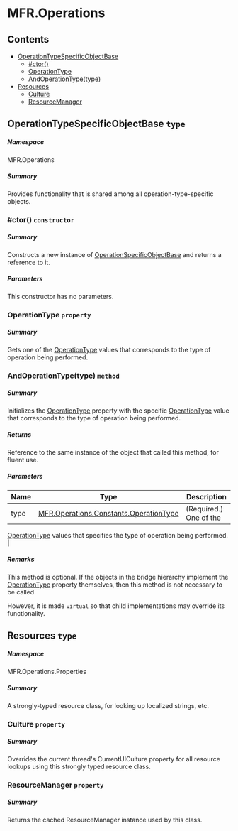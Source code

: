 <a name='assembly'></a>
# MFR.Operations

## Contents

- [OperationTypeSpecificObjectBase](#T-MFR-Operations-OperationTypeSpecificObjectBase 'MFR.Operations.OperationTypeSpecificObjectBase')
  - [#ctor()](#M-MFR-Operations-OperationTypeSpecificObjectBase-#ctor 'MFR.Operations.OperationTypeSpecificObjectBase.#ctor')
  - [OperationType](#P-MFR-Operations-OperationTypeSpecificObjectBase-OperationType 'MFR.Operations.OperationTypeSpecificObjectBase.OperationType')
  - [AndOperationType(type)](#M-MFR-Operations-OperationTypeSpecificObjectBase-AndOperationType-MFR-Operations-Constants-OperationType- 'MFR.Operations.OperationTypeSpecificObjectBase.AndOperationType(MFR.Operations.Constants.OperationType)')
- [Resources](#T-MFR-Operations-Properties-Resources 'MFR.Operations.Properties.Resources')
  - [Culture](#P-MFR-Operations-Properties-Resources-Culture 'MFR.Operations.Properties.Resources.Culture')
  - [ResourceManager](#P-MFR-Operations-Properties-Resources-ResourceManager 'MFR.Operations.Properties.Resources.ResourceManager')

<a name='T-MFR-Operations-OperationTypeSpecificObjectBase'></a>
## OperationTypeSpecificObjectBase `type`

##### Namespace

MFR.Operations

##### Summary

Provides functionality that is shared among all operation-type-specific
objects.

<a name='M-MFR-Operations-OperationTypeSpecificObjectBase-#ctor'></a>
### #ctor() `constructor`

##### Summary

Constructs a new instance of [OperationSpecificObjectBase](#T-MFR-OperationSpecificObjectBase 'MFR.OperationSpecificObjectBase') and returns a reference to it.

##### Parameters

This constructor has no parameters.

<a name='P-MFR-Operations-OperationTypeSpecificObjectBase-OperationType'></a>
### OperationType `property`

##### Summary

Gets one of the
[OperationType](#T-MFR-Operations-Constants-OperationType 'MFR.Operations.Constants.OperationType')
values that
corresponds to the type of operation being performed.

<a name='M-MFR-Operations-OperationTypeSpecificObjectBase-AndOperationType-MFR-Operations-Constants-OperationType-'></a>
### AndOperationType(type) `method`

##### Summary

Initializes the
[OperationType](#P-MFR-IOperationSpecificObject-OperationType 'MFR.IOperationSpecificObject.OperationType')
property with the specific
[OperationType](#T-MFR-Operations-Constants-OperationType 'MFR.Operations.Constants.OperationType')
value that
corresponds to the type of operation being performed.

##### Returns

Reference to the same instance of the object that called this
method, for fluent use.

##### Parameters

| Name | Type | Description |
| ---- | ---- | ----------- |
| type | [MFR.Operations.Constants.OperationType](#T-MFR-Operations-Constants-OperationType 'MFR.Operations.Constants.OperationType') | (Required.) One of the
[OperationType](#T-MFR-Operations-Constants-OperationType 'MFR.Operations.Constants.OperationType')
values that
specifies the type of operation being performed. |

##### Remarks

This method is optional. If the objects in the bridge hierarchy
implement the
[OperationType](#P-MFR-IOperationSpecificObject-OperationType 'MFR.IOperationSpecificObject.OperationType')
property themselves, then this method is not necessary to be called.



However, it is made `virtual` so that child implementations may
override its functionality.

<a name='T-MFR-Operations-Properties-Resources'></a>
## Resources `type`

##### Namespace

MFR.Operations.Properties

##### Summary

A strongly-typed resource class, for looking up localized strings, etc.

<a name='P-MFR-Operations-Properties-Resources-Culture'></a>
### Culture `property`

##### Summary

Overrides the current thread's CurrentUICulture property for all
  resource lookups using this strongly typed resource class.

<a name='P-MFR-Operations-Properties-Resources-ResourceManager'></a>
### ResourceManager `property`

##### Summary

Returns the cached ResourceManager instance used by this class.
